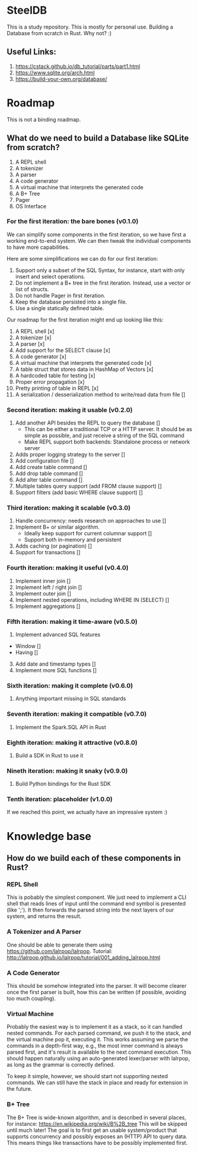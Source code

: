 # SteelDB

This is a study repository. This is mostly for personal use. Building a Database from scratch in Rust. Why not? :)

## Useful Links:
1. https://cstack.github.io/db_tutorial/parts/part1.html
2. https://www.sqlite.org/arch.html
3. https://build-your-own.org/database/


# Roadmap
This is not a binding roadmap.

## What do we need to build a Database like SQLite from scratch?

1. A REPL shell
3. A tokenizer
4. A parser
5. A code generator
6. A virtual machine that interprets the generated code
7. A B+ Tree
8. Pager
9. OS Interface


### For the first iteration: the bare bones (v0.1.0)
We can simplify some components in the first iteration, so we have first a working end-to-end system.
We can then tweak the individual components to have more capabilities.

Here are some simplifications we can do for our first iteration:

1. Support only a subset of the SQL Syntax, for instance, start with only insert and select operations.
2. Do not implement a B+ tree in the first iteration. Instead, use a vector or list of structs. 
3. Do not handle Pager in first iteration.
4. Keep the database persisted into a single file.
5. Use a single statically defined table.

Our roadmap for the first iteration might end up looking like this:

1. A REPL shell [x]
3. A tokenizer [x]
4. A parser [x]
5. Add support for the SELECT clause [x]
6. A code generator [x]
7. A virtual machine that interprets the generated code [x]
8. A table struct that stores data in HashMap of Vectors [x]
9. A hardcoded table for testing [x]
10. Proper error propagation [x]
11. Pretty printing of table in REPL [x]
12. A serialization / desserialization method to write/read data from file []


### Second iteration: making it usable (v0.2.0)
1. Add another API besides the REPL to query the database []
   * This can be either a traditional TCP or a HTTP server. It should be as simple as possible, and just receive a string of the SQL command
   * Make REPL support both backends: Standalone process or network server
2. Adds proper logging strategy to the server []
3. Add configuration file []
4. Add create table command []
5. Add drop table command []
6. Add alter table command []
7. Multiple tables query support (add FROM clause support) []
8. Support filters (add basic WHERE clause support) []



### Third iteration: making it scalable (v0.3.0)
1. Handle concurrency: needs research on approaches to use []
3. Implement B+ or similar algorithm.
   * Ideally keep support for current columnar support []
   * Support both in-memory and persistent
4. Adds caching (or pagination) []
5. Support for transactions []


### Fourth iteration: making it useful (v0.4.0)
1. Implement inner join []
2. Implement left / right join []
3. Implement outer join []
4. Implement nested operations, including WHERE IN (SELECT) []
4. Implement aggregations []



### Fifth iteration: making it time-aware (v0.5.0)
1. Implement advanced SQL features
  * Window []
  * Having []
3. Add date and timestamp types []
4. Implement more SQL functions []


### Sixth iteration: making it complete (v0.6.0)
1. Anything important missing in SQL standards



### Seventh iteration: making it compatible (v0.7.0)
1. Implement the Spark.SQL API in Rust


### Eighth iteration: making it attractive (v0.8.0)
1. Build a SDK in Rust to use it


### Nineth iteration: making it snaky (v0.9.0)
1. Build Python bindings for the Rust SDK


### Tenth iteration: placeholder (v1.0.0)
If we reached this point, we actually have an impressive system :)


# Knowledge base

## How do we build each of these components in Rust?

### REPL Shell
This is pobably the simplest component. We just need to implement a CLI shell that reads lines of input until the command end symbol is presented (like ';').
It then forwards the parsed string into the next layers of our system, and returns the result.


### A Tokenizer and A Parser
One should be able to generate them using https://github.com/lalrpop/lalrpop.
Tutorial: http://lalrpop.github.io/lalrpop/tutorial/001_adding_lalrpop.html


### A Code Generator
This should be somehow integrated into the parser. It will become clearer once the first parser is built, how this can be written (if possible, avoiding too much coupling).


### Virtual Machine
Probably the easiest way is to implement it as a stack, so it can handled nested commands.
For each parsed command, we push it to the stack, and the virtual machine pop it, executing it.
This works assuming we parse the commands in a depth-first way, e.g., the most inner command is always parsed first, and it's result is available to the next command execution.
This should happen naturally using an auto-generated lexer/parser with lalrpop, as long as the grammar is correctly defined.

To keep it simple, however, we should start not supporting nested commands. We can still have the stack in place and ready for extension in the future.

### B+ Tree
The B+ Tree is wide-known algorithm, and is described in several places, for instance: https://en.wikipedia.org/wiki/B%2B_tree
This will be skipped until much later! The goal is to first get an usable system/product that supports concurrency and possibly exposes an (HTTP) API to query data.
This means things like transactions have to be possibly implemented first.  
